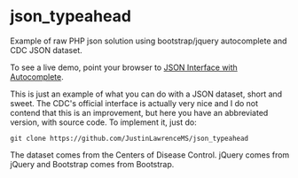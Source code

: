 # json_typeahead
Example of raw PHP json solution using bootstrap/jquery autocomplete and CDC JSON dataset.

To see a live demo, point your browser to <a href="https://techballet.net/cdc/">JSON Interface with Autocomplete</a>.


This is just an example of what you can do with a JSON dataset, short and sweet. The CDC's official interface is actually very nice and I do not contend that this is an improvement, but here you have an abbreviated version, with source code.  To implement it, just do:

```git clone https://github.com/JustinLawrenceMS/json_typeahead```

The dataset comes from the Centers of Disease Control.
jQuery comes from jQuery and Bootstrap comes from Bootstrap.
